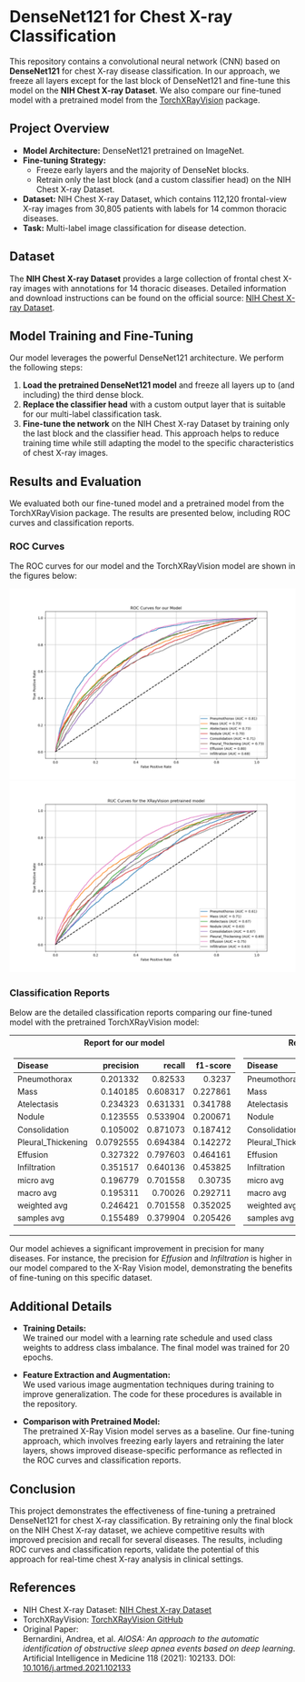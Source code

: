 # DenseNet121 for Chest X-ray Classification

This repository contains a convolutional neural network (CNN) based on **DenseNet121** for chest X-ray disease classification. In our approach, we freeze all layers except for the last block of DenseNet121 and fine-tune this model on the **NIH Chest X-ray Dataset**. We also compare our fine-tuned model with a pretrained model from the [TorchXRayVision](https://github.com/mlmed/torchxrayvision) package.

## Project Overview
- **Model Architecture:** DenseNet121 pretrained on ImageNet.
- **Fine-tuning Strategy:** 
  - Freeze early layers and the majority of DenseNet blocks.
  - Retrain only the last block (and a custom classifier head) on the NIH Chest X-ray Dataset.
- **Dataset:** NIH Chest X-ray Dataset, which contains 112,120 frontal-view X-ray images from 30,805 patients with labels for 14 common thoracic diseases.
- **Task:** Multi-label image classification for disease detection.

## Dataset
The **NIH Chest X-ray Dataset** provides a large collection of frontal chest X-ray images with annotations for 14 thoracic diseases. Detailed information and download instructions can be found on the official source: [NIH Chest X-ray Dataset](https://nihcc.app.box.com/v/ChestXray-NIHCC).

## Model Training and Fine-Tuning
Our model leverages the powerful DenseNet121 architecture. We perform the following steps:
1. **Load the pretrained DenseNet121 model** and freeze all layers up to (and including) the third dense block.
2. **Replace the classifier head** with a custom output layer that is suitable for our multi-label classification task.
3. **Fine-tune the network** on the NIH Chest X-ray Dataset by training only the last block and the classifier head. This approach helps to reduce training time while still adapting the model to the specific characteristics of chest X-ray images.

## Results and Evaluation
We evaluated both our fine-tuned model and a pretrained model from the TorchXRayVision package. The results are presented below, including ROC curves and classification reports.

### ROC Curves
The ROC curves for our model and the TorchXRayVision model are shown in the figures below:

![Model Results](https://github.com/LaskawiecPiotr/X-ray-disease-detection/blob/main/AUC%2C%20our%20model.png)
![X-Ray Vision Model Results](https://github.com/LaskawiecPiotr/X-ray-disease-detection/blob/main/AUC%2C%20the%20XRayVision%20pretrained%20model.png)

### Classification Reports
Below are the detailed classification reports comparing our fine-tuned model with the pretrained TorchXRayVision model:

<table>
<tr><th>Report for our model </th><th>Report for the X-ray vision model</th></tr>
<tr><td>

|Disease             |   precision |   recall |   f1-score |
|:-------------------|------------:|---------:|-----------:|
| Pneumothorax       |   0.201332  | 0.82533  |   0.3237   |
| Mass               |   0.140185  | 0.608317 |   0.227861 |
| Atelectasis        |   0.234323  | 0.631331 |   0.341788 |
| Nodule             |   0.123555  | 0.533904 |   0.200671 |
| Consolidation      |   0.105002  | 0.871073 |   0.187412 |
| Pleural_Thickening |   0.0792555 | 0.694384 |   0.142272 |
| Effusion           |   0.327322  | 0.797603 |   0.464161 |
| Infiltration       |   0.351517  | 0.640136 |   0.453825 |
| micro avg          |   0.196779  | 0.701558 |   0.30735  |
| macro avg          |   0.195311  | 0.70026  |   0.292711 |
| weighted avg       |   0.246421  | 0.701558 |   0.352025 |
| samples avg        |   0.155489  | 0.379904 |   0.205426 |

</td><td>

|Disease             |   precision |   recall |   f1-score |
|:-------------------|------------:|---------:|-----------:|
| Pneumothorax       |   0.118278  | 0.856403 |   0.20785  |
| Mass               |   0.0957942 | 0.841717 |   0.172012 |
| Atelectasis        |   0.159004  | 0.898336 |   0.270185 |
| Nodule             |   0.0785253 | 0.772305 |   0.142556 |
| Consolidation      |   0.0842982 | 0.967277 |   0.155081 |
| Pleural_Thickening |   0.057971  | 0.842333 |   0.108476 |
| Effusion           |   0.256537  | 0.872703 |   0.396515 |
| Infiltration       |   0.240613  | 0.92679  |   0.382041 |
| micro avg          |   0.13907   | 0.88517  |   0.240375 |
| macro avg          |   0.136378  | 0.872233 |   0.22934  |
| weighted avg       |   0.173431  | 0.88517  |   0.283441 |
| samples avg        |   0.124396  | 0.478369 |   0.186056 |

</td></tr> </table>

Our model achieves a significant improvement in precision for many diseases. For instance, the precision for *Effusion* and *Infiltration* is higher in our model compared to the X-Ray Vision model, demonstrating the benefits of fine-tuning on this specific dataset.

## Additional Details
- **Training Details:**  
  We trained our model with a learning rate schedule and used class weights to address class imbalance. The final model was trained for 20 epochs.
  
- **Feature Extraction and Augmentation:**  
  We used various image augmentation techniques during training to improve generalization. The code for these procedures is available in the repository.

- **Comparison with Pretrained Model:**  
  The pretrained X-Ray Vision model serves as a baseline. Our fine-tuning approach, which involves freezing early layers and retraining the later layers, shows improved disease-specific performance as reflected in the ROC curves and classification reports.

## Conclusion
This project demonstrates the effectiveness of fine-tuning a pretrained DenseNet121 for chest X-ray classification. By retraining only the final block on the NIH Chest X-ray dataset, we achieve competitive results with improved precision and recall for several diseases. The results, including ROC curves and classification reports, validate the potential of this approach for real-time chest X-ray analysis in clinical settings.

## References
- NIH Chest X-ray Dataset: [NIH Chest X-ray Dataset](https://nihcc.app.box.com/v/ChestXray-NIHCC)
- TorchXRayVision: [TorchXRayVision GitHub](https://github.com/mlmed/torchxrayvision)
- Original Paper:  
  Bernardini, Andrea, et al. *AIOSA: An approach to the automatic identification of obstructive sleep apnea events based on deep learning*. Artificial Intelligence in Medicine 118 (2021): 102133. DOI: [10.1016/j.artmed.2021.102133](https://doi.org/10.1016/j.artmed.2021.102133)


